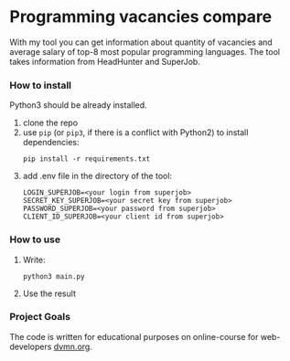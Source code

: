 # Programming vacancies compare

With my tool you can get information 
about quantity of vacancies and average salary 
of top-8 most popular programming languages.
The tool takes information from HeadHunter and SuperJob. 

### How to install

Python3 should be already installed.

1) clone the repo
2) use `pip` (or `pip3`, if there is a conflict with Python2) to install dependencies:
    ```
    pip install -r requirements.txt
    ```
3) add .env file in the directory of the tool:
    ```
    LOGIN_SUPERJOB=<your login from superjob>
    SECRET_KEY_SUPERJOB=<your secret key from superjob>
    PASSWORD_SUPERJOB=<your password from superjob>
    CLIENT_ID_SUPERJOB=<your client id from superjob>
   
    ```
### How to use
1) Write: 
    ```
    python3 main.py 
    ```
2) Use the result

### Project Goals

The code is written for educational purposes on online-course for web-developers [dvmn.org](https://dvmn.org/).